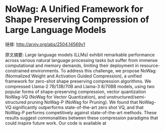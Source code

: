 # NoWag: A Unified Framework for Shape Preserving Compression of Large Language Models

链接: http://arxiv.org/abs/2504.14569v1

原文摘要:
Large language models (LLMs) exhibit remarkable performance across various
natural language processing tasks but suffer from immense computational and
memory demands, limiting their deployment in resource-constrained environments.
To address this challenge, we propose NoWag: (Normalized Weight and Activation
Guided Compression), a unified framework for zero-shot shape preserving
compression algorithms. We compressed Llama-2 7B/13B/70B and Llama-3 8/70BB
models, using two popular forms of shape-preserving compression, vector
quantization NoWag-VQ (NoWag for Vector Quantization), and
unstructured/semi-structured pruning NoWag-P (NoWag for Pruning). We found that
NoWag-VQ significantly outperforms state-of-the-art zero shot VQ, and that
NoWag-P performs competitively against state-of-the-art methods. These results
suggest commonalities between these compression paradigms that could inspire
future work. Our code is available at 